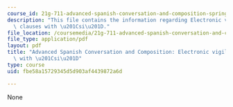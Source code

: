 ```yaml
---
course_id: 21g-711-advanced-spanish-conversation-and-composition-spring-2014
description: "This file contains the information regarding Electronic vigilance and\
  \ clauses with \u201Csi\u201D."
file_location: /coursemedia/21g-711-advanced-spanish-conversation-and-composition-spring-2014/fbe58a15729345d5d903af4439872a6d_MIT21G_711S14_vigilance.pdf
file_type: application/pdf
layout: pdf
title: "Advanced Spanish Conversation and Composition: Electronic vigilance and clauses\
  \ with \u201Csi\u201D"
type: course
uid: fbe58a15729345d5d903af4439872a6d

---
```

None